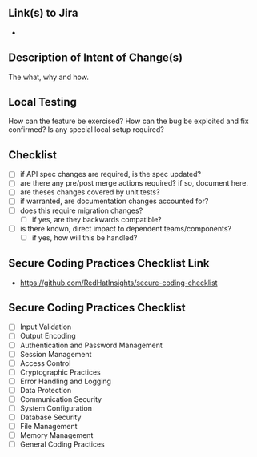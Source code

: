 ## Link(s) to Jira
-

## Description of Intent of Change(s)
The what, why and how.

## Local Testing
How can the feature be exercised?
How can the bug be exploited and fix confirmed?
Is any special local setup required?

## Checklist
- [ ] if API spec changes are required, is the spec updated?
- [ ] are there any pre/post merge actions required? if so, document here.
- [ ] are theses changes covered by unit tests?
- [ ] if warranted, are documentation changes accounted for?
- [ ] does this require migration changes?
  - [ ] if yes, are they backwards compatible?
- [ ] is there known, direct impact to dependent teams/components?
  - [ ] if yes, how will this be handled?

## Secure Coding Practices Checklist Link
- https://github.com/RedHatInsights/secure-coding-checklist

## Secure Coding Practices Checklist
- [ ] Input Validation
- [ ] Output Encoding
- [ ] Authentication and Password Management
- [ ] Session Management
- [ ] Access Control
- [ ] Cryptographic Practices
- [ ] Error Handling and Logging
- [ ] Data Protection
- [ ] Communication Security
- [ ] System Configuration
- [ ] Database Security
- [ ] File Management
- [ ] Memory Management
- [ ] General Coding Practices
